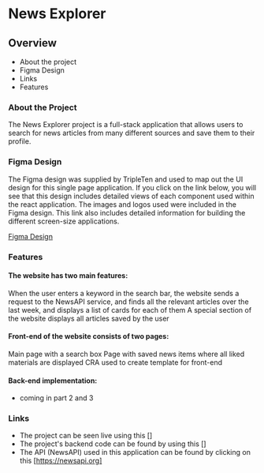 # News Explorer

## Overview

- About the project
- Figma Design
- Links
- Features

### About the Project

The News Explorer project is a full-stack application that allows users to search for news articles from many different sources and save them to their profile.

### Figma Design

The Figma design was supplied by TripleTen and used to map out the UI design for this single page application. If you click on the link below, you will see that this design includes detailed views of each component used within the react application. The images and logos used were included in the Figma design. This link also includes detailed information for building the different screen-size applications.

[Figma Design](https://www.figma.com/design/3ottwMEhlBt95Dbn8dw1NH/Your-Final-Project?node-id=0-1)

### Features

#### The website has two main features:

When the user enters a keyword in the search bar, the website sends a request to the NewsAPI service, and finds all the relevant articles over the last week, and displays a list of cards for each of them
A special section of the website displays all articles saved by the user

#### Front-end of the website consists of two pages:

Main page with a search box
Page with saved news items where all liked materials are displayed
CRA used to create template for front-end

#### Back-end implementation:

- coming in part 2 and 3

### Links

- The project can be seen live using this []
- The project's backend code can be found by using this []
- The API (NewsAPI) used in this application can be found by clicking on this [https://newsapi.org]
